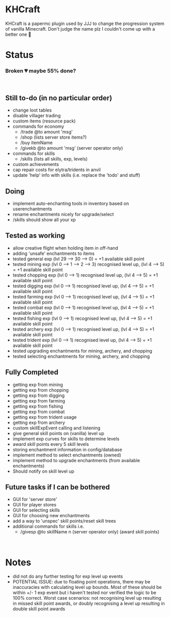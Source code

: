 # KHCraft
KHCraft is a papermc plugin used by JJJ to change the progression system of vanilla Minecraft. Don't judge the name plz I couldn't come up with a better one 🙂

# Status
### Broken 💔 maybe 55% done? 
<br>

## Still to-do (in no particular order)
- change loot tables
- disable villager trading
- custom items (resource pack)
- commands for economy
    - /trade @to amount 'msg'
    - /shop (lists server store items?)
    - /buy itemName
    - /givekb @to amount 'msg' (server operator only)
- commands for skills
    - /skills (lists all skills, exp, levels)
- custom achievements
- cap repair costs for elytra/tridents in anvil
- update 'help' info with skills (i.e. replace the 'todo' and stuff)

## Doing
- implement auto-enchanting tools in inventory based on userenchantments
- rename enchantments nicely for upgrade/select
- /skills should show all your xp

## Tested as working
- allow creative flight when holding item in off-hand
- adding 'unsafe' enchantments to items
- tested general exp (lvl 29 --> 30 --> 0) = +1 available skill point
- tested mining exp (lvl 0 --> 1 --> 2 --> 3) recognised level up, (lvl 4 --> 5) = +1 available skill point
- tested chopping exp (lvl 0 --> 1) recognised level up, (lvl 4 --> 5) = +1 available skill point
- tested digging exp (lvl 0 --> 1) recognised level up, (lvl 4 --> 5) = +1 available skill point
- tested farming exp (lvl 0 --> 1) recognised level up, (lvl 4 --> 5) = +1 available skill point
- tested combat exp (lvl 0 --> 1) recognised level up, (lvl 4 --> 5) = +1 available skill point
- tested fishing exp (lvl 0 --> 1) recognised level up, (lvl 4 --> 5) = +1 available skill point
- tested archery exp (lvl 0 --> 1) recognised level up, (lvl 4 --> 5) = +1 available skill point
- tested trident exp (lvl 0 --> 1) recognised level up, (lvl 4 --> 5) = +1 available skill point
- tested upgrading enchantments for mining, archery, and chopping
- tested selecting enchantments for mining, archery, and chopping

## Fully Completed
- getting exp from mining
- getting exp from chopping
- getting exp from digging
- getting exp from farming
- getting exp from fishing
- getting exp from combat
- getting exp from trident usage
- getting exp from archery
- custom skillExpEvent calling and listening
- give general skill points on (vanilla) level up
- implement exp curves for skills to determine levels
- award skill points every 5 skill levels
- storing enchantment information in config/database
- implement method to select enchantments (owned)
- implement method to upgrade enchantments (from available enchantments)
- Should notify on skill level up

## Future tasks if I can be bothered
- GUI for 'server store'
- GUI for player stores
- GUI for selecting skills
- GUI for choosing new enchantments
- add a way to 'unspec' skill points/reset skill trees
- additional commands for skills i.e.
    - /givesp @to skillName n (server operator only) (award skill points)

<br>

# Notes
- did not do any further testing for exp level up events
- POTENTIAL ISSUE: due to floating point operations, there may be inaccuracies with calculating level up bounds. Most of these should be within +/- 1 exp event but i haven't tested nor verified the logic to be 100% correct. Worst case scenarios: not recognising level up resulting in missed skill point awards, or doubly recognising a level up resulting in double skill point awards